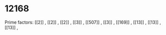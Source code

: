 # 12168

Prime factors: [[2]] , [[2]] , [[2]] , [[3]] , [[507]] , [[3]] , [[169]] , [[13]] , [[13]] , [[13]] , 